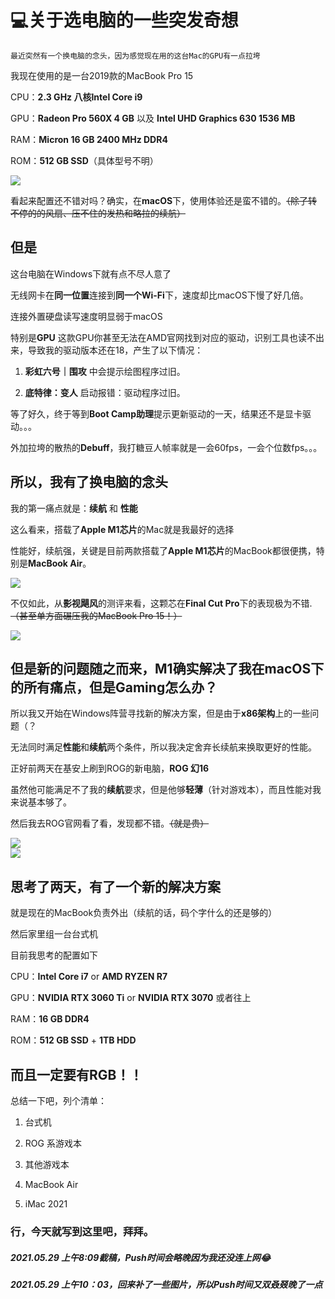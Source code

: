 # 💻关于选电脑的一些突发奇想

    最近突然有一个换电脑的念头，因为感觉现在用的这台Mac的GPU有一点拉垮
    
我现在使用的是一台2019款的MacBook Pro 15

CPU：**2.3 GHz 八核Intel Core i9**

GPU：**Radeon Pro 560X 4 GB** 以及 **Intel UHD Graphics 630 1536 MB**

RAM：**Micron 16 GB 2400 MHz DDR4**

ROM：**512 GB SSD**（具体型号不明）

<div style="align: center">
<img src="https://z3.ax1x.com/2021/05/29/2k4fyQ.png"/>
</div>


看起来配置还不错对吗？确实，在**macOS**下，使用体验还是蛮不错的。~~（除了转不停的的风扇、压不住的发热和略拉的续航）~~

## 但是

这台电脑在Windows下就有点不尽人意了

无线网卡在**同一位置**连接到**同一个Wi-Fi**下，速度却比macOS下慢了好几倍。

连接外置硬盘读写速度明显弱于macOS

特别是**GPU** 这款GPU你甚至无法在AMD官网找到对应的驱动，识别工具也读不出来，导致我的驱动版本还在18，产生了以下情况：

1. **彩虹六号｜围攻** 中会提示绘图程序过旧。

2. **底特律：变人** 启动报错：驱动程序过旧。

等了好久，终于等到**Boot Camp助理**提示更新驱动的一天，结果还不是显卡驱动。。。

外加拉垮的散热的**Debuff**，我打糖豆人帧率就是一会60fps，一会个位数fps。。。

## 所以，我有了换电脑的念头

我的第一痛点就是：**续航** 和 **性能**

这么看来，搭载了**Apple M1芯片**的Mac就是我最好的选择

性能好，续航强，关键是目前两款搭载了**Apple M1芯片**的MacBook都很便携，特别是**MacBook Air**。

<div style="align: center">
<img src="https://z3.ax1x.com/2021/05/29/2k4Xy4.png"/>
</div>

不仅如此，从**影视飓风**的测评来看，这颗芯在**Final Cut Pro**下的表现极为不错.~~（甚至单方面碾压我的MacBook Pro 15！）~~
<div style="align: center">
<img src="https://z3.ax1x.com/2021/05/29/2kooTA.png"/>
</div>

## 但是新的问题随之而来，**M1**确实解决了我在macOS下的所有痛点，但是**Gaming**怎么办？

所以我又开始在Windows阵营寻找新的解决方案，但是由于**x86架构**上的一些问题（？

无法同时满足**性能**和**续航**两个条件，所以我决定舍弃长续航来换取更好的性能。

正好前两天在基安上刷到ROG的新电脑，**ROG 幻16**

虽然他可能满足不了我的**续航**要求，但是他够**轻薄**（针对游戏本），而且性能对我来说基本够了。

然后我去ROG官网看了看，发现都不错。~~（就是贵）~~

<div style="align: center">
<img src="https://z3.ax1x.com/2021/05/29/2koLSf.png"/>
</div>

<div style="align: center">
<img src="https://z3.ax1x.com/2021/05/29/2koHYt.png"/>
</div>

## 思考了两天，有了一个新的解决方案

就是现在的MacBook负责外出（续航的话，码个字什么的还是够的）

然后家里组一台台式机

目前我思考的配置如下

CPU：**Intel Core i7** or **AMD RYZEN R7**

GPU：**NVIDIA RTX 3060 Ti** or **NVIDIA RTX 3070** 或者往上

RAM：**16 GB DDR4**

ROM：**512 GB SSD** + **1TB HDD**

## 而且一定要有**RGB**！！

总结一下吧，列个清单：

1. 台式机

2. ROG 系游戏本

3. 其他游戏本

4. MacBook Air

5. iMac 2021
### 行，今天就写到这里吧，拜拜。

##### 2021.05.29 上午8:09截稿，Push时间会略晚因为我还没连上网😂

##### 2021.05.29 上午10：03，回来补了一些图片，所以Push时间又双叒叕晚了一点
